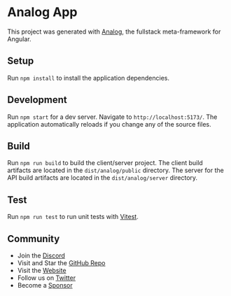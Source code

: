 # Analog App

This project was generated with [Analog](https://analogjs.org), the fullstack meta-framework for Angular.

## Setup

Run `npm install` to install the application dependencies.

## Development

Run `npm start` for a dev server. Navigate to `http://localhost:5173/`. The application automatically reloads if you change any of the source files.

## Build

Run `npm run build` to build the client/server project. The client build artifacts are located in the `dist/analog/public` directory. The server for the API build artifacts are located in the `dist/analog/server` directory.

## Test

Run `npm run test` to run unit tests with [Vitest](https://vitest.dev).

## Community

- Join the [Discord](https://discord.gg/mKC2Ec48U5)
- Visit and Star the [GitHub Repo](https://github.com/analogjs/analog)
- Visit the [Website](https://analogjs.org/)
- Follow us on [Twitter](https://twitter.com/analogjs)
- Become a [Sponsor](https://github.com/sponsors/brandonroberts)
